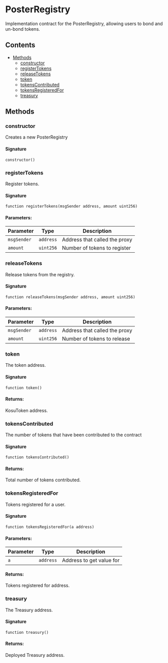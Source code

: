 # PosterRegistry

Implementation contract for the PosterRegistry, allowing users to bond and un-bond tokens.

## Contents

-   [Methods](undefined)
    -   [constructor](#constructor)
    -   [registerTokens](#registertokens)
    -   [releaseTokens](#releasetokens)
    -   [token](#token)
    -   [tokensContributed](#tokenscontributed)
    -   [tokensRegisteredFor](#tokensregisteredfor)
    -   [treasury](#treasury)

## Methods

### constructor

Creates a new PosterRegistry

#### Signature

```solidity
constructor()
```

### registerTokens

Register tokens.

#### Signature

```solidity
function registerTokens(msgSender address, amount uint256)
```

#### Parameters:

| Parameter   | Type      | Description                   |
| ----------- | --------- | ----------------------------- |
| `msgSender` | `address` | Address that called the proxy |
| `amount`    | `uint256` | Number of tokens to register  |

### releaseTokens

Release tokens from the registry.

#### Signature

```solidity
function releaseTokens(msgSender address, amount uint256)
```

#### Parameters:

| Parameter   | Type      | Description                   |
| ----------- | --------- | ----------------------------- |
| `msgSender` | `address` | Address that called the proxy |
| `amount`    | `uint256` | Number of tokens to release   |

### token

The token address.

#### Signature

```solidity
function token()
```

#### Returns:

KosuToken address.

### tokensContributed

The number of tokens that have been contributed to the contract

#### Signature

```solidity
function tokensContributed()
```

#### Returns:

Total number of tokens contributed.

### tokensRegisteredFor

Tokens registered for a user.

#### Signature

```solidity
function tokensRegisteredFor(a address)
```

#### Parameters:

| Parameter | Type      | Description              |
| --------- | --------- | ------------------------ |
| `a`       | `address` | Address to get value for |

#### Returns:

Tokens registered for address.

### treasury

The Treasury address.

#### Signature

```solidity
function treasury()
```

#### Returns:

Deployed Treasury address.
